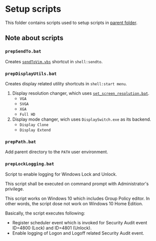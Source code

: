 Setup scripts
=============

This folder contains scripts used to setup scripts in [parent folder](../README.md).

## Note about scripts

### `prepSendTo.bat`

Creates [`sendToVim.vbs`](../sendToVim.vbs) shortcut in `shell:sendto`.

### `prepDisplayUtils.bat`

Creates display related utility shortcuts in `shell:start menu`.

1. Display resolution changer, which uses [`set_screen_resolution.bat`](../set_screen_resolution.bat). 
    * `VGA`
    * `SVGA`
    * `XGA`
    * `Full HD`
1. Display mode changer, wich uses `DisplaySwitch.exe` as its backend.
    * `Display Clone`
    * `Display Extend`

### `prepPath.bat`

Add parent directory to the `PATH` user environment.

### `prepLockLogging.bat`

Script to enable logging for Windows Lock and Unlock.

This script shall be executed on command prompt with Administrator's privilege.

This script works on Windows 10 which includes Group Policy editor. In other words, the script dose not work on Windows 10 Home Edition.

Basically, the script executes following:
- Register scheduler event which is invoked for Security Audit event ID=4800 (Lock) and ID=4801 (Unlock).
- Enable logging of Logon and Logoff related Security Audit event.
